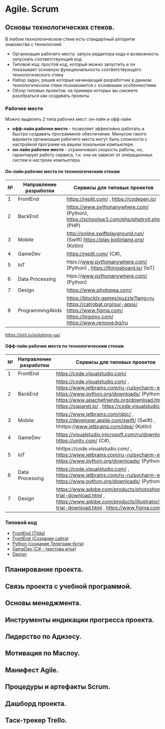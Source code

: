 # Agile. Scrum
## Основы технологических стеков. 
В любом технологическом стеке есть стандартный алгоритм знакомства с технологией:
* Организация рабочего места: запуск редактора кода и возможность запускать соответствующий код
* Типовой код: простой код, который можно запустить и он показывает основную функциональность соответствующего технологического стека
* Набор задач, решив которые начинающий разработчик в данном технологическом стеке познакомится с основными особенностями
* Обзор типовых проектов: на примере которых вы сможете разобраться как создавать проекты

### Рабочее место
Можно выделить 2 типа рабочих мест: он-лайн и офф-лайн
* **офф-лайн рабочее место** - позволяет эффективно работать и быстро создавать программное обеспечение. Минусом такого варианта организации рабочего места могут быть сложности с настройкой программ на вашем локальном компьютере.
* **он-лайн рабочее место** - ограничивает скорость работы, но, гарантирует работу сервиса, т.к. она не зависит от операционных систем и настроек компьютера.

#### Он-лайн рабочие места по технологическим стекам

|№|Направление разработки|Сервисы для типовых проектов|
|---|---|---|
|1|FrontEnd|  https://replit.com/ , https://codepen.io/  |
|2|BackEnd| https://www.pythonanywhere.com/ (Python), https://schoolsw3.com/php/phptryit.php (PHP)  |
|3|Mobile|http://online.swiftplayground.run/ (Swift) https://play.kotlinlang.org/ (Kotlin) |
|4|GameDev| https://replit.com/ (C#),  |
|5|IoT| htps://www.pythonanywhere.com/ (Python) , https://thingsboard.io/  (IoT)  |
|6|Data Processing| htps://www.pythonanywhere.com/ (Python)    |
|7|Design| https://www.photopea.com/ |
|8|Programming4kids|https://blockly.games/puzzle?lang=ru  <br> https://catrobat.org/our-apps/  <br> https://www.figma.com/ <br> https://logojoy.com/ <br>https://www.remove.bg/ru |


https://iotji.io/solutions-ua/ 


#### Офф-лайн рабочие места по технологическим стекам
|№|Направление разработки|Сервисы для типовых проектов|
|---|---|---|
|1|FrontEnd| https://code.visualstudio.com/  |
|2|BackEnd| https://code.visualstudio.com/ , https://www.jetbrains.com/ru-ru/pycharm-edu/ , https://www.python.org/downloads/ (Python) <br>  https://www.apachefriends.org/download.html  , https://ospanel.io/ ,  https://code.visualstudio.com/  |
|3|Mobile|https://www.jetbrains.com/objc/ , https://developer.apple.com/swift/ (Swift) , hhttps://www.jetbrains.com/idea/ (Kotlin) |
|4|GameDev| https://visualstudio.microsoft.com/ru/downloads/ , https://unity.com/ (C#),  |
|5|IoT| hhttps://code.visualstudio.com/ , https://www.jetbrains.com/ru-ru/pycharm-edu/ , https://www.python.org/downloads/ (Python)   |
|6|Data Processing| https://code.visualstudio.com/ , https://www.jetbrains.com/ru-ru/pycharm-edu/ , https://www.python.org/downloads/ (Python)     |
|7|Design| https://www.adobe.com/products/photoshop/free-trial-download.html , https://www.adobe.com/products/illustrator/free-trial-download.html , https://www.figma.com/ |


### Типовой код

* [FrontEnd (Tilda)](https://github.com/mikh-maksi/teachersup/tree/main/product/lesson02/fe_tilda)
* [FrontEnd (Создание сайта)](https://github.com/mikh-maksi/teachersup/tree/main/product/lesson02/fe)
* [Python (создание Телеграм-бота)](https://github.com/mikh-maksi/teachersup/tree/main/product/lesson02/python)
* [GameDev (C# - текстова игра)](https://github.com/mikh-maksi/teachersup/tree/main/product/lesson02/gamedev)
* [Design](https://drive.google.com/file/d/1SnSrA2AePeEHeya12BoKhNv2lo9wWQsU/view)

## Планирование проекта. 
## Связь проекта с учебной программой. 
## Основы менеджмента. 
## Инструменты индикации прогресса проекта. 
## Лидерство по Адизесу. 
## Мотивация по Маслоу. 
## Манифест Agile. 
## Процедуры и артефакты Scrum. 
## Дашборд проекта. 
## Таск-трекер Trello.

